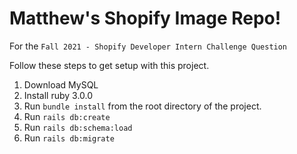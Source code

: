 # Matthew's Shopify Image Repo!

For the `Fall 2021 - Shopify Developer Intern Challenge Question`

Follow these steps to get setup with this project.
1. Download MySQL
1. Install ruby 3.0.0
1. Run `bundle install` from the root directory of the project.
1. Run `rails db:create`
1. Run `rails db:schema:load`
1. Run `rails db:migrate`
